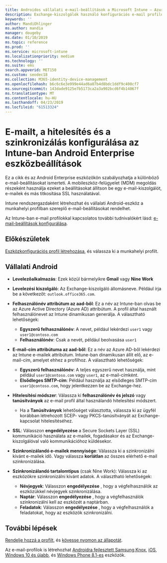 ```yaml
---
title: Androidos vállalati e-mail-beállítások a Microsoft Intune – Azure |} A Microsoft Docs
description: Exchange-kiszolgálók használó konfigurációs e-mail profilok létrehozása és attribútumok lekérése az Azure Active Directoryból. Az SSL vagy s/MIME engedélyezése, hitelesítheti a felhasználókat a tanúsítványok vagy a felhasználónév/jelszó és szinkronizálni az e-mailek és az Android munkahelyi profilos eszközök Microsoft Intune-nal ütemezések.
keywords: ''
author: MandiOhlinger
ms.author: mandia
manager: dougeby
ms.date: 01/10/2019
ms.topic: reference
ms.prod: ''
ms.service: microsoft-intune
ms.localizationpriority: medium
ms.technology: ''
ms.suite: ems
search.appverid: MET150
ms.custom: seodec18
ms.collection: M365-identity-device-management
ms.openlocfilehash: b6c6c6e3e999e44ad6a07b4d8bdc1ddf9c400cf7
ms.sourcegitcommit: 143dade9125e7b5173ca2a3a902bcd6f4b14067f
ms.translationtype: MT
ms.contentlocale: hu-HU
ms.lasthandoff: 04/23/2019
ms.locfileid: "61513324"
---
```

# <a name="android-enterprise-device-settings-to-configure-email-authentication-and-synchronization-in-intune"></a>E-mailt, a hitelesítés és a szinkronizálás konfigurálása az Intune-ban Android Enterprise eszközbeállítások

Ez a cikk és az Android Enterprise eszközökön szabályozhatja a különböző e-mail-beállításokat ismerteti. A mobileszköz-felügyelet (MDM) megoldás részeként használja ezeket a beállításokat állítson be egy e-mail-kiszolgálót, e-mailek és más titkosítása SSL használatával.

Intune rendszergazdaként létrehozhat és vállalati Android-eszköz a munkahelyi profilban szereplő e-mail-beállításokat rendelhet.

Az Intune-ban e-mail profilokkal kapcsolatos további tudnivalókért lásd: [e-mail-beállítások konfigurálása](email-settings-configure.md).

## <a name="before-you-begin"></a>Előkészületek

[Eszközkonfigurációs profil létrehozása](email-settings-configure.md#create-a-device-profile), és válassza ki a munkahelyi profilt.

## <a name="android-enterprise"></a>Vállalati Android

- **Levelezőalkalmazás**: Ezek közül bármelyikre **Gmail** vagy **Nine Work**
- **Levelezési kiszolgáló**: Az Exchange-kiszolgáló állomásneve. Például írja be a következőt: `outlook.office365.com`.
- **Felhasználónév attribútum az aad-ből**: Ez a név az Intune-ban olvas be az Azure Active Directory (Azure AD) attribútum. A profil által használt felhasználónevet az Intune dinamikusan generálja. A választható lehetőségek:

  - **Egyszerű felhasználónév**: A nevet, például lekérdezi `user1` vagy `user1@contoso.com`
  - **Felhasználónév**: Csak a nevét, például beolvasása `user1`

- **E-mail-cím attribútuma az aad-ből**: Ez a név az Azure AD-ből lekérdezi az Intune e-mailek attribútum. Intune-ban dinamikusan állít elő, az e-mail-cím, amelyet ehhez a profilhoz. A választható lehetőségek:
  - **Egyszerű felhasználónév**:  A teljes egyszerű nevet használja, mint például `user1@contoso.com` vagy `user1`, az e-mail-címként.
  - **Elsődleges SMTP-cím**: Például használja az elsődleges SMTP-cím `user1@contoso.com`, hogy jelentkezzen be az Exchange-hez.

- **Hitelesítési módszer**: Válassza ki **felhasználónév és jelszó** vagy **tanúsítványok** az e-mail profil által használandó hitelesítési módszert.
  - Ha a **Tanúsítványok** lehetőséget választotta, válassza ki az ügyfél korábban létrehozott SCEP- vagy PKCS-tanúsítványát az Exchange-kapcsolat hitelesítéséhez.
- **SSL**: Válasszon **engedélyezése** a Secure Sockets Layer (SSL) kommunikáció használata az e-mailek, fogadásakor és az Exchange-kiszolgálóval való kommunikációhoz küldésekor.
- **Szinkronizálandó e-mailek mennyisége**: Válassza ki a szinkronizálni kívánt e-mailek idő. Vagy válassza **korlátlan** az összes elérhető e-mail szinkronizálása.
- **Szinkronizálandó tartalomtípus** (csak Nine Work): Válassza ki az eszközökre szinkronizálni kívánt adatok. A választható lehetőségek:
  - **Névjegyek**: Válasszon **engedélyezése** , hogy a végfelhasználók az eszközükkel névjegyek szinkronizálása.
  - **Naptár**: Válasszon **engedélyezése** , hogy a végfelhasználók szinkronizálni kell az eszközét a naptárban.
  - **Feladatok**: Válasszon **engedélyezése** , hogy a végfelhasználók a feladatokat, hogy az eszközök szinkronizálni.

## <a name="next-steps"></a>További lépések

[Rendelje hozzá a profilt](device-profile-assign.md), és [kövesse nyomon az állapotát](device-profile-monitor.md).

Az e-mail-profilok is létrehozhat [Androidra fejlesztett Samsung Knox](email-settings-android.md), [iOS](email-settings-ios.md), [Windows 10 és újabb](email-settings-windows-10.md), és [Windows Phone 8.1-es](email-settings-windows-phone-8-1.md) eszközök.
